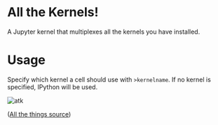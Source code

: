 # All the Kernels!

A Jupyter kernel that multiplexes all the kernels you have installed.

# Usage

Specify which kernel a cell should use with `>kernelname`.
If no kernel is specified, IPython will be used.

![atk](img/allthekernels.png)

([All the things source](http://hyperboleandahalf.blogspot.no/2010/06/this-is-why-ill-never-be-adult.html))